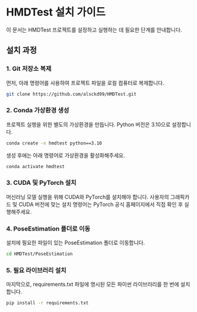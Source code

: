 # HMDTest 설치 가이드

이 문서는 HMDTest 프로젝트를 설정하고 실행하는 데 필요한 단계를 안내합니다.

## 설치 과정

### 1. Git 저장소 복제
먼저, 아래 명령어를 사용하여 프로젝트 파일을 로컬 컴퓨터로 복제합니다.
```bash
git clone https://github.com/alsckd99/HMDTest.git
```

### 2. Conda 가상환경 생성
프로젝트 실행을 위한 별도의 가상환경을 만듭니다. Python 버전은 3.10으로 설정합니다.

```bash
conda create -n hmdtest python==3.10
```
생성 후에는 아래 명령어로 가상환경을 활성화해주세요.
```bash
conda activate hmdtest
```

### 3. CUDA 및 PyTorch 설치
머신러닝 모델 실행을 위해 CUDA와 PyTorch를 설치해야 합니다. 사용자의 그래픽카드 및 CUDA 버전에 맞는 설치 명령어는 PyTorch 공식 홈페이지에서 직접 확인 후 실행해주세요.

### 4. PoseEstimation 폴더로 이동
설치에 필요한 파일이 있는 PoseEstimation 폴더로 이동합니다.

```bash
cd HMDTest/PoseEstimation
```

### 5. 필요 라이브러리 설치
마지막으로, requirements.txt 파일에 명시된 모든 파이썬 라이브러리를 한 번에 설치합니다.

```bash
pip install -r requirements.txt
```
